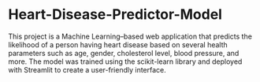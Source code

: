 # Heart-Disease-Predictor-Model
This project is a Machine Learning–based web application that predicts the likelihood of a person having heart disease based on several health parameters such as age, gender, cholesterol level, blood pressure, and more. The model was trained using the scikit-learn library and deployed with Streamlit to create a user-friendly interface.
